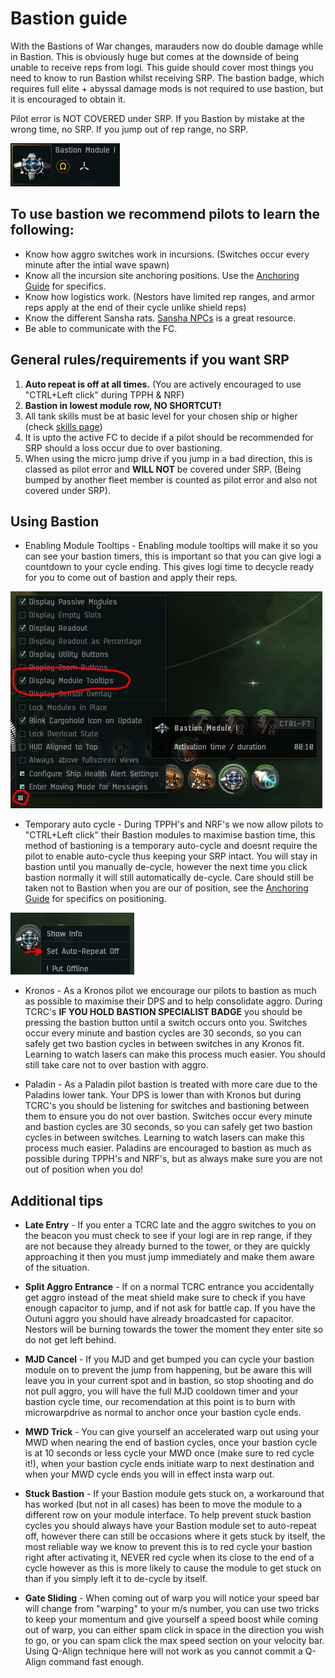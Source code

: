 # Bastion guide

With the Bastions of War changes, marauders now do double damage while in Bastion. This is obviously huge but comes at the downside of being unable to receive reps from logi. This guide should cover most things you need to know to run Bastion whilst receiving SRP. The bastion badge, which requires full elite + abyssal damage mods is not required to use bastion, but it is encouraged to obtain it.

Pilot error is NOT COVERED under SRP. If you Bastion by mistake at the wrong time, no SRP. If you jump out of rep range, no SRP.

![](bastionmodule.png)

## To use bastion we recommend pilots to learn the following:

- Know how aggro switches work in incursions. (Switches occur every minute after the intial wave spawn)
- Know all the incursion site anchoring positions. Use the [Anchoring Guide](/guide/anchoring) for specifics.
- Know how logistics work. (Nestors have limited rep ranges, and armor reps apply at the end of their cycle unlike shield reps)
- Know the different Sansha rats. [Sansha NPCs](https://eve-incursions.de/rats) is a great resource.
- Be able to communicate with the FC.

## General rules/requirements if you want SRP

1.  **Auto repeat is off at all times.** (You are actively encouraged to use "CTRL+Left click" during TPPH & NRF)
2.  **Bastion in lowest module row, NO SHORTCUT!**
3.  All tank skills must be at basic level for your chosen ship or higher (check [skills page](/skills))
4.  It is upto the active FC to decide if a pilot should be recommended for SRP should a loss occur due to over bastioning.
5.  When using the micro jump drive if you jump in a bad direction, this is classed as pilot error and **WILL NOT** be covered under SRP. (Being bumped by another fleet member is counted as pilot error and also not covered under SRP).

## Using Bastion

- Enabling Module Tooltips - Enabling module tooltips will make it so you can see your bastion timers, this is important so that you can give logi a countdown to your cycle ending. This gives logi time to decycle ready for you to come out of bastion and apply their reps.

![](moduletooltips.png)

- Temporary auto cycle - During TPPH's and NRF's we now allow pilots to "CTRL+Left click" their Bastion modules to maximise bastion time, this method of bastioning is a temporary auto-cycle and doesnt require the pilot to enable auto-cycle thus keeping your SRP intact. You will stay in bastion until you manually de-cycle, however the next time you click bastion normally it will still automatically de-cycle. Care should still be taken not to Bastion when you are our of position, see the [Anchoring Guide](/guide/anchoring) for specifics on positioning.

![](autorepeatoff.png)

- Kronos - As a Kronos pilot we encourage our pilots to bastion as much as possible to maximise their DPS and to help consolidate aggro. During TCRC's **IF YOU HOLD BASTION SPECIALIST BADGE** you should be pressing the bastion button until a switch occurs onto you. Switches occur every minute and bastion cycles are 30 seconds, so you can safely get two bastion cycles in between switches in any Kronos fit. Learning to watch lasers can make this process much easier. You should still take care not to over bastion with aggro.

- Paladin - As a Paladin pilot bastion is treated with more care due to the Paladins lower tank. Your DPS is lower than with Kronos but during TCRC's you should be listening for switches and bastioning between them to ensure you do not over bastion. Switches occur every minute and bastion cycles are 30 seconds, so you can safely get two bastion cycles in between switches. Learning to watch lasers can make this process much easier. Paladins are encouraged to bastion as much as possible during TPPH's and NRF's, but as always make sure you are not out of position when you do!

## Additional tips

- **Late Entry** - If you enter a TCRC late and the aggro switches to you on the beacon you must check to see if your logi are in rep range, if they are not because they already burned to the tower, or they are quickly approaching it then you must jump immediately and make them aware of the situation.

- **Split Aggro Entrance** - If on a normal TCRC entrance you accidentally get aggro instead of the meat shield make sure to check if you have enough capacitor to jump, and if not ask for battle cap. If you have the Outuni aggro you should have already broadcasted for capacitor. Nestors will be burning towards the tower the moment they enter site so do not get left behind.

- **MJD Cancel** - If you MJD and get bumped you can cycle your bastion module on to prevent the jump from happening, but be aware this will leave you in your current spot and in bastion, so stop shooting and do not pull aggro, you will have the full MJD cooldown timer and your bastion cycle time, our recomendation at this point is to burn with microwarpdrive as normal to anchor once your bastion cycle ends.

- **MWD Trick** - You can give yourself an accelerated warp out using your MWD when nearing the end of bastion cycles, once your bastion cycle is at 10 seconds or less cycle your MWD once (make sure to red cycle it!), when your bastion cycle ends initiate warp to next destination and when your MWD cycle ends you will in effect insta warp out.

- **Stuck Bastion** - If your Bastion module gets stuck on, a workaround that has worked (but not in all cases) has been to move the module to a different row on your module interface. To help prevent stuck bastion cycles you should always have your Bastion module set to auto-repeat off, however there can still be occasions where it gets stuck by itself, the most reliable way we know to prevent this is to red cycle your bastion right after activating it, NEVER red cycle when its close to the end of a cycle however as this is more likely to cause the module to get stuck on than if you simply left it to de-cycle by itself.

- **Gate Sliding** - When coming out of warp you will notice your speed bar will change from "warping" to your m/s number, you can use two tricks to keep your momentum and give yourself a speed boost while coming out of warp, you can either spam click in space in the direction you wish to go, or you can spam click the max speed section on your velocity bar. Using Q-Align technique here will not work as you cannot commit a Q-Align command fast enough.

